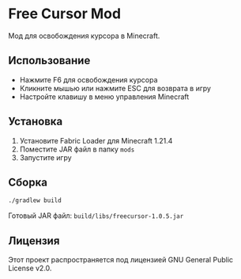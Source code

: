 # Free Cursor Mod

Мод для освобождения курсора в Minecraft.

## Использование

- Нажмите F6 для освобождения курсора
- Кликните мышью или нажмите ESC для возврата в игру
- Настройте клавишу в меню управления Minecraft

## Установка

1. Установите Fabric Loader для Minecraft 1.21.4
2. Поместите JAR файл в папку `mods`
3. Запустите игру

## Сборка

```bash
./gradlew build
```

Готовый JAR файл: `build/libs/freecursor-1.0.5.jar`

## Лицензия

Этот проект распространяется под лицензией GNU General Public License v2.0.
